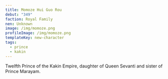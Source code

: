 ```yaml
---
title: Momoze Hui Guo Rou
debut: "349"
faction: Royal Family
nen: Unknown
image: /img/momoze.png
profileImage: /img/momoze.png
templateKey: new-character
tags:
  - prince
  - kakin
---
```


Twelfth Prince of the Kakin Empire, daughter of Queen Sevanti and sister of Prince Marayam.
